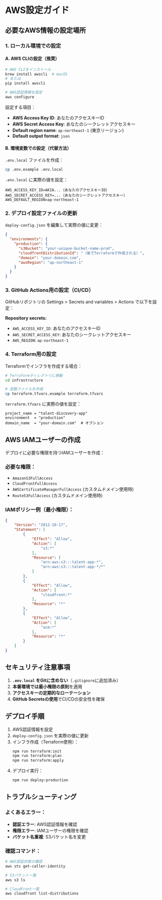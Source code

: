# AWS設定ガイド

## 必要なAWS情報の設定場所

### 1. ローカル環境での設定

#### A. AWS CLIの設定（推奨）
```bash
# AWS CLIをインストール
brew install awscli  # macOS
# または
pip install awscli

# AWS認証情報を設定
aws configure
```

設定する項目：
- **AWS Access Key ID**: あなたのアクセスキーID
- **AWS Secret Access Key**: あなたのシークレットアクセスキー  
- **Default region name**: `ap-northeast-1` (東京リージョン)
- **Default output format**: `json`

#### B. 環境変数での設定（代替方法）
`.env.local` ファイルを作成：
```bash
cp .env.example .env.local
```

`.env.local` に実際の値を設定：
```
AWS_ACCESS_KEY_ID=AKIA...（あなたのアクセスキーID）
AWS_SECRET_ACCESS_KEY=...（あなたのシークレットアクセスキー）
AWS_DEFAULT_REGION=ap-northeast-1
```

### 2. デプロイ設定ファイルの更新

`deploy-config.json` を編集して実際の値に変更：

```json
{
  "environments": {
    "production": {
      "s3Bucket": "your-unique-bucket-name-prod",
      "cloudfrontDistributionId": "（後でTerraformで作成される）",
      "domain": "your-domain.com",
      "awsRegion": "ap-northeast-1"
    }
  }
}
```

### 3. GitHub Actions用の設定（CI/CD）

GitHubリポジトリの Settings > Secrets and variables > Actions で以下を設定：

**Repository secrets:**
- `AWS_ACCESS_KEY_ID`: あなたのアクセスキーID
- `AWS_SECRET_ACCESS_KEY`: あなたのシークレットアクセスキー
- `AWS_REGION`: `ap-northeast-1`

### 4. Terraform用の設定

Terraformでインフラを作成する場合：

```bash
# Terraformディレクトリに移動
cd infrastructure

# 変数ファイルを作成
cp terraform.tfvars.example terraform.tfvars
```

`terraform.tfvars` に実際の値を設定：
```hcl
project_name = "talent-discovery-app"
environment  = "production"
domain_name  = "your-domain.com"  # オプション
```

## AWS IAMユーザーの作成

デプロイに必要な権限を持つIAMユーザーを作成：

### 必要な権限：
- `AmazonS3FullAccess`
- `CloudFrontFullAccess`
- `AWSCertificateManagerFullAccess` (カスタムドメイン使用時)
- `Route53FullAccess` (カスタムドメイン使用時)

### IAMポリシー例（最小権限）：
```json
{
    "Version": "2012-10-17",
    "Statement": [
        {
            "Effect": "Allow",
            "Action": [
                "s3:*"
            ],
            "Resource": [
                "arn:aws:s3:::talent-app-*",
                "arn:aws:s3:::talent-app-*/*"
            ]
        },
        {
            "Effect": "Allow",
            "Action": [
                "cloudfront:*"
            ],
            "Resource": "*"
        },
        {
            "Effect": "Allow",
            "Action": [
                "acm:*"
            ],
            "Resource": "*"
        }
    ]
}
```

## セキュリティ注意事項

1. **`.env.local` をGitに含めない**（`.gitignore`に追加済み）
2. **本番環境では最小権限の原則**を適用
3. **アクセスキーの定期的なローテーション**
4. **GitHub Secretsの使用**でCI/CDの安全性を確保

## デプロイ手順

1. AWS認証情報を設定
2. `deploy-config.json` を実際の値に更新
3. インフラ作成（Terraform使用）：
   ```bash
   npm run terraform:init
   npm run terraform:plan
   npm run terraform:apply
   ```
4. デプロイ実行：
   ```bash
   npm run deploy:production
   ```

## トラブルシューティング

### よくあるエラー：
- **認証エラー**: AWS認証情報を確認
- **権限エラー**: IAMユーザーの権限を確認
- **バケット名重複**: S3バケット名を変更

### 確認コマンド：
```bash
# AWS認証状態の確認
aws sts get-caller-identity

# S3バケット一覧
aws s3 ls

# CloudFront一覧
aws cloudfront list-distributions
```
